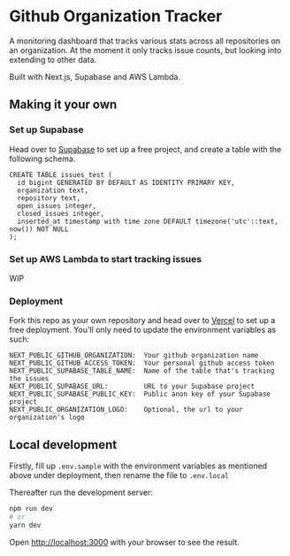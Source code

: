 # Github Organization Tracker

A monitoring dashboard that tracks various stats across all repositories on an organization. At the moment it only tracks issue counts, but looking into extending to other data.

Built with Next.js, Supabase and AWS Lambda.

## Making it your own

### Set up Supabase

Head over to [Supabase](https://supabase.io) to set up a free project, and create a table with the following schema.

```
CREATE TABLE issues_test (
  id bigint GENERATED BY DEFAULT AS IDENTITY PRIMARY KEY,
  organization text,
  repository text,
  open_issues integer,
  closed_issues integer,
  inserted_at timestamp with time zone DEFAULT timezone('utc'::text, now()) NOT NULL
);
```

### Set up AWS Lambda to start tracking issues

WIP

### Deployment

Fork this repo as your own repository and head over to [Vercel](https://vercel.com) to set up a free deployment. You'll only need to update the environment variables as such:

```
NEXT_PUBLIC_GITHUB_ORGANIZATION:  Your github organization name
NEXT_PUBLIC_GITHUB_ACCESS_TOKEN:  Your personal github access token
NEXT_PUBLIC_SUPABASE_TABLE_NAME:  Name of the table that's tracking the issues
NEXT_PUBLIC_SUPABASE_URL:         URL to your Supabase project
NEXT_PUBLIC_SUPABASE_PUBLIC_KEY:  Public anon key of your Supabase project
NEXT_PUBLIC_ORGANIZATION_LOGO:    Optional, the url to your organization's logo
```

## Local development

Firstly, fill up `.env.sample` with the environment variables as mentioned above under deployment, then rename the file to `.env.local`

Thereafter run the development server:

```bash
npm run dev
# or
yarn dev
```

Open [http://localhost:3000](http://localhost:3000) with your browser to see the result.

